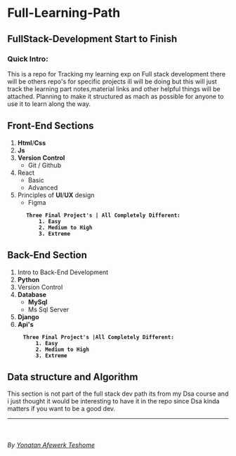 <h1><strong>Full-Learning-Path</strong></h1>

<h2><strong>FullStack-Development Start to Finish</strong></h2>

<h3><strong>Quick Intro:</strong></h3>
<p>This is a repo for Tracking my learning exp on Full stack development there will be others repo's for specific projects ill will be doing but this will just track the learning part notes,material links and other helpful things will be attached. Planning to make it structured as mach as possible for anyone to use it to learn along the way.</p>

<h2><strong>Front-End Sections</strong></h2>

1. **Html**/**Css**
2. **Js**
3. **Version** **Control**
   - Git / Github
4. React
   - Basic
   - Advanced
5. Principles of **UI**/**UX** design
   - Figma

<strong>

          Three Final Project's | All Completely Different:
              1. Easy
              2. Medium to High
              3. Extreme

</strong>
<h2><strong>Back-End Section</strong></h2>

1. Intro to Back-End Development
2. **Python**
3. Version Control
4. **Database**
   - **MySql**
   - Ms Sql Server
5. **Django**
6. **Api's**

  <strong>

         Three Final Project's |All Completely Different:
             1. Easy
             2. Medium to High
             3. Extreme

</strong>

<h2><strong>Data structure and Algorithm</strong></h2>
This section is not part of the full stack dev path its from my Dsa course and i just thought it would be interesting to have it in the repo since Dsa kinda matters if you want to be a good dev.

<hr>
<br>

<h6>By <a href="https://t.me/Toyxna">Yonatan Afewerk Teshome</a></h6>
